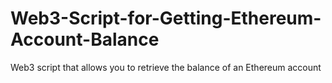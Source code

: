 # Web3-Script-for-Getting-Ethereum-Account-Balance
Web3 script that allows you to retrieve the balance of an Ethereum account
